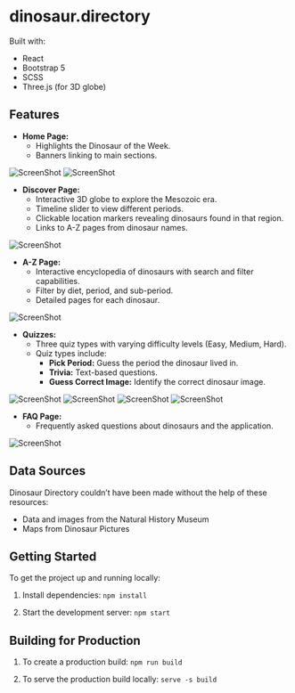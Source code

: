 # dinosaur.directory

Built with:

- React
- Bootstrap 5
- SCSS
- Three.js (for 3D globe)

## Features

- **Home Page:**
  - Highlights the Dinosaur of the Week.
  - Banners linking to main sections.

![ScreenShot](/showcase/home.png)
![ScreenShot](/showcase/home-mobile.png)

- **Discover Page:**
  - Interactive 3D globe to explore the Mesozoic era.
  - Timeline slider to view different periods.
  - Clickable location markers revealing dinosaurs found in that region.
  - Links to A-Z pages from dinosaur names.

![ScreenShot](/showcase/discover.gif)

- **A-Z Page:**
  - Interactive encyclopedia of dinosaurs with search and filter capabilities.
  - Filter by diet, period, and sub-period.
  - Detailed pages for each dinosaur.

![ScreenShot](/showcase/atoz.png)

- **Quizzes:**
  - Three quiz types with varying difficulty levels (Easy, Medium, Hard).
  - Quiz types include:
    - **Pick Period:** Guess the period the dinosaur lived in.
    - **Trivia:** Text-based questions.
    - **Guess Correct Image:** Identify the correct dinosaur image.

![ScreenShot](/showcase/quizzes1.png)
![ScreenShot](/showcase/quizzes2.png)
![ScreenShot](/showcase/quizzes3.png)
![ScreenShot](/showcase/quizzes4.png)

- **FAQ Page:**
  - Frequently asked questions about dinosaurs and the application.

![ScreenShot](/showcase/faq.png)

## Data Sources

Dinosaur Directory couldn’t have been made without the help of these resources:

- Data and images from the Natural History Museum
- Maps from Dinosaur Pictures

## Getting Started

To get the project up and running locally:

1. Install dependencies:
   `npm install`

2. Start the development server:
   `npm start`

## Building for Production

1. To create a production build:
   `npm run build`

2. To serve the production build locally:
   `serve -s build`
